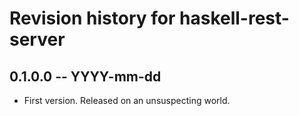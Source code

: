 # Revision history for haskell-rest-server

## 0.1.0.0 -- YYYY-mm-dd

* First version. Released on an unsuspecting world.
